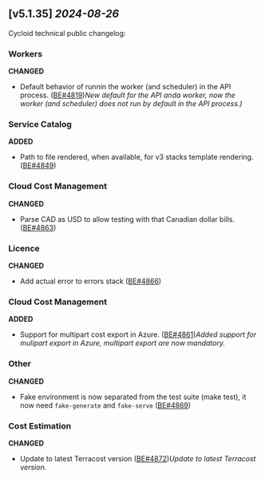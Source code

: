 ## [v5.1.35] _2024-08-26_

Cycloid technical public changelog:

### Workers
**CHANGED**
- Default behavior of runnin the worker (and scheduler) in the API process. ([BE#4819])*New default for the API anda worker, now the worker (and scheduler) does not run by default in the API process.)*
### Service Catalog
**ADDED**
- Path to file rendered, when available, for v3 stacks template rendering. ([BE#4849])
### Cloud Cost Management
**CHANGED**
- Parse CAD as USD to allow testing with that Canadian dollar bills. ([BE#4863])
### Licence
**CHANGED**
- Add actual error to errors stack ([BE#4866])
### Cloud Cost Management
**ADDED**
- Support for multipart cost export in Azure. ([BE#4861])*Added support for mulipart export in Azure, multipart export are now mandatory.*
### Other
**CHANGED**
- Fake environment is now separated from the test suite (make test), it now need `fake-generate` and `fake-serve` ([BE#4869])
### Cost Estimation
**CHANGED**
- Update to latest Terracost version ([BE#4872])*Update to latest Terracost version.*

[BE#4819]: https://github.com/cycloidio/youdeploy-http-api/pull/4819
[BE#4849]: https://github.com/cycloidio/youdeploy-http-api/pull/4849
[BE#4863]: https://github.com/cycloidio/youdeploy-http-api/pull/4863
[BE#4866]: https://github.com/cycloidio/youdeploy-http-api/pull/4866
[BE#4861]: https://github.com/cycloidio/youdeploy-http-api/pull/4861
[BE#4869]: https://github.com/cycloidio/youdeploy-http-api/pull/4869
[BE#4872]: https://github.com/cycloidio/youdeploy-http-api/pull/4872
